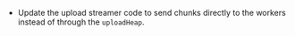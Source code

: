 - Update the upload streamer code to send chunks directly to the workers instead of through the `uploadHeap`.
